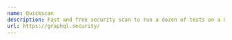```yaml
---
name: Quickscan
description: Fast and free security scan to run a dozen of tests on a GraphQL endpoint. No login is required.
url: https://graphql.security/
---
```

